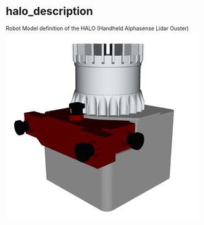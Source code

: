 # halo_description
Robot Model definition of the HALO (Handheld Alphasense Lidar Ouster)
![Halo URDF Model](./doc/halo_nuc_urdf_model.png  "Halo URDF Model")
